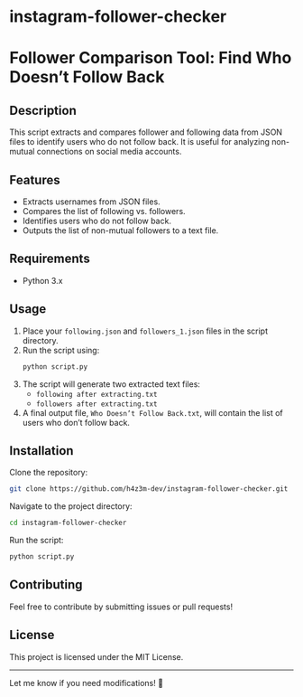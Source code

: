 # instagram-follower-checker
# Follower Comparison Tool: Find Who Doesn’t Follow Back

## Description
This script extracts and compares follower and following data from JSON files to identify users who do not follow back. It is useful for analyzing non-mutual connections on social media accounts.

## Features
- Extracts usernames from JSON files.
- Compares the list of following vs. followers.
- Identifies users who do not follow back.
- Outputs the list of non-mutual followers to a text file.

## Requirements
- Python 3.x

## Usage
1. Place your `following.json` and `followers_1.json` files in the script directory.
2. Run the script using:
   ```bash
   python script.py
   ```
3. The script will generate two extracted text files:
   - `following after extracting.txt`
   - `followers after extracting.txt`
4. A final output file, `Who Doesn’t Follow Back.txt`, will contain the list of users who don’t follow back.

## Installation
Clone the repository:
```bash
git clone https://github.com/h4z3m-dev/instagram-follower-checker.git
```
Navigate to the project directory:
```bash
cd instagram-follower-checker
```
Run the script:
```bash
python script.py
```

## Contributing
Feel free to contribute by submitting issues or pull requests!

## License
This project is licensed under the MIT License.

---
Let me know if you need modifications! 🚀


